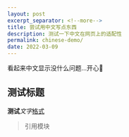 ```yaml
---
layout: post
excerpt_separator: <!--more-->
title: 尝试用中文写点东西
description: 测试一下中文在网页上的适配性
permalink: chinese-demo/
date: 2022-03-09
---
```


看起来中文显示没什么问题...开心🍉

## 测试标题

**测试**_文字_<u>格式</u>

> 引用模块
